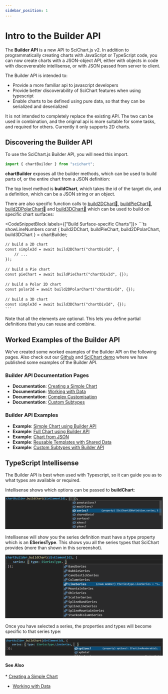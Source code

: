 ```yaml
---
sidebar_position: 1
---
```


# Intro to the Builder API

The **Builder API** is a new API to SciChart.js v2. In addition to programmatically creating charts with JavaScript or TypeScript code, you can now create charts with a JSON-object API, either with objects in code with discovererable intellisense, or with JSON passed from server to client.

The Builder API is intended to:

*   Provide a more familiar api to javascript developers
*   Provide better discoverability of SciChart features when using typescript
*   Enable charts to be defined using pure data, so that they can be serialized and deserialized

It is not intended to completely replace the existing API. The two can be used in combination, and the original api is more suitable for some tasks, and required for others. Currently it only supports 2D charts.

## Discovering the Builder API

To use the SciChart.js Builder API, you will need this import.

```ts
import { chartBuilder } from "scichart";
```

**chartBuilder** exposes all the builder methods, which can be used to build parts of, or the entire chart from a JSON definition:

The top level method is **buildChart**, which takes the id of the target div, and a definition, which can be a JSON string or an object.

There are also specific function calls to [build2DChart:blue_book:](https://www.scichart.com/documentation/js/current/typedoc/index.html#chartbuilder.build2dchart), [buildPieChart:blue_book:](https://www.scichart.com/documentation/js/current/typedoc/index.html#chartbuilder.buildpiechart), [build2DPolarChart:blue_book:](https://www.scichart.com/documentation/js/current/typedoc/index.html#chartbuilder.build2dpolarchart) and [build3DChart:blue_book:](https://www.scichart.com/documentation/js/current/typedoc/index.html#chartbuilder.build3dchart) which can be used to build on specific chart surfaces:

<CodeSnippetBlock labels={["Build Surface-specific Charts"]}>
    ```ts showLineNumbers
    const { build2DChart, buildPieChart, build2DPolarChart, build3DChart } = chartBuilder;

    // build a 2D chart
    const simple2d = await build2DChart("chartDivId", {
        // ...
    });

    // build a Pie chart
    const pieChart = await buildPieChart("chartDivId", {});

    // build a Polar 2D chart
    const polar2d = await build2DPolarChart("chartDivId", {});

    // build a 3D chart
    const simple3d = await build3DChart("chartDivId", {});
    ```
</CodeSnippetBlock>


Note that all the elements are optional. This lets you define partial definitions that you can reuse and combine.
## Worked Examples of the Builder API

We've created some worked examples of the Builder API on the following pages. Also check out our [Github](https://www.github.com/abtsoftware/scichart.js.examples) and [SciChart demo](https://demo.scichart.com) where we have published some examples of the Builder API.

### Builder API Documentation Pages

*   **Documentation**: [Creating a Simple Chart](/docs/2d-charts/builder-api/simple-chart)
*   **Documentation**: [Working with Data](/docs/2d-charts/builder-api/working-with-data)
*   **Documentation**: [Complex Customisation](/docs/2d-charts/builder-api/complex-options)
*   **Documentation**: [Custom Subtypes](/docs/2d-charts/builder-api/custom-subtypes)

### Builder API Examples

*   **Example**: [Simple Chart using Builder API](https://demo.scichart.com/javascript-builder-simple)
*   **Example**: [Full Chart using Builder API](https://demo.scichart.com/javascript-builder-full)
*   **Example**: [Chart from JSON](https://demo.scichart.com/javascript-chart-from-json)
*   **Example**: [Reusable Templates with Shared Data](https://demo.scichart.com/javascript-shared-data)
*   **Example**: [Custom Subtypes with Builder API](https://demo.scichart.com/javascript-custom-types)

## TypeScript Intellisense

The Builder API is best when used with Typescript, so it can guide you as to what types are available or required.

Intellisense shows which options can be passed to **buildChart**:

![](img/1.png)

Intellisense will show you the series definition must have a type property which is an **ESeriesType**. This shows you all the series types that SciChart provides (more than shown in this screenshot).

![](img/2.png)

Once you have selected a series, the properties and types will become specific to that series type:

![](img/3.png)

#### See Also

* [Creating a Simple Chart](/docs/2d-charts/builder-api/simple-chart)
* [Working with Data](/docs/2d-charts/builder-api/working-with-data)